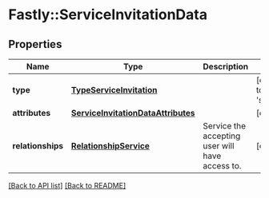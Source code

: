 # Fastly::ServiceInvitationData

## Properties

| Name | Type | Description | Notes |
| ---- | ---- | ----------- | ----- |
| **type** | [**TypeServiceInvitation**](TypeServiceInvitation.md) |  | [optional][default to &#39;service_invitation&#39;] |
| **attributes** | [**ServiceInvitationDataAttributes**](ServiceInvitationDataAttributes.md) |  | [optional] |
| **relationships** | [**RelationshipService**](RelationshipService.md) | Service the accepting user will have access to. | [optional] |

[[Back to API list]](../../README.md#endpoints) [[Back to README]](../../README.md)

